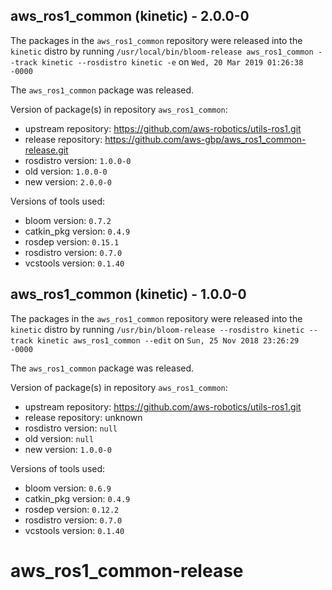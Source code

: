 ## aws_ros1_common (kinetic) - 2.0.0-0

The packages in the `aws_ros1_common` repository were released into the `kinetic` distro by running `/usr/local/bin/bloom-release aws_ros1_common --track kinetic --rosdistro kinetic -e` on `Wed, 20 Mar 2019 01:26:38 -0000`

The `aws_ros1_common` package was released.

Version of package(s) in repository `aws_ros1_common`:

- upstream repository: https://github.com/aws-robotics/utils-ros1.git
- release repository: https://github.com/aws-gbp/aws_ros1_common-release.git
- rosdistro version: `1.0.0-0`
- old version: `1.0.0-0`
- new version: `2.0.0-0`

Versions of tools used:

- bloom version: `0.7.2`
- catkin_pkg version: `0.4.9`
- rosdep version: `0.15.1`
- rosdistro version: `0.7.0`
- vcstools version: `0.1.40`


## aws_ros1_common (kinetic) - 1.0.0-0

The packages in the `aws_ros1_common` repository were released into the `kinetic` distro by running `/usr/bin/bloom-release --rosdistro kinetic --track kinetic aws_ros1_common --edit` on `Sun, 25 Nov 2018 23:26:29 -0000`

The `aws_ros1_common` package was released.

Version of package(s) in repository `aws_ros1_common`:

- upstream repository: https://github.com/aws-robotics/utils-ros1.git
- release repository: unknown
- rosdistro version: `null`
- old version: `null`
- new version: `1.0.0-0`

Versions of tools used:

- bloom version: `0.6.9`
- catkin_pkg version: `0.4.9`
- rosdep version: `0.12.2`
- rosdistro version: `0.7.0`
- vcstools version: `0.1.40`


# aws_ros1_common-release